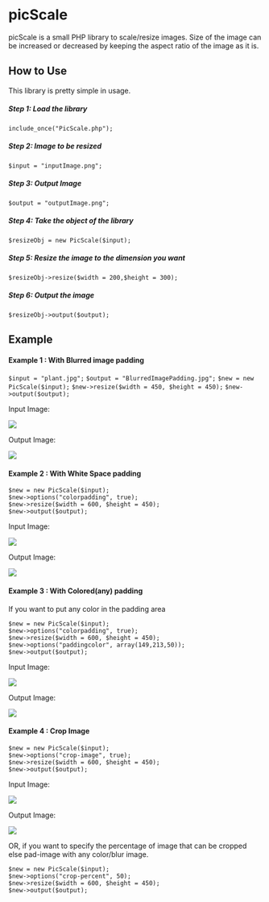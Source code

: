 # picScale
picScale is a small PHP library to scale/resize images. Size of the image can be increased or decreased by keeping the aspect ratio of the image as it is.

## How to Use
This library is pretty simple in usage.

##### Step 1: Load the library  
`include_once("PicScale.php");`

##### Step 2: Image to be resized  
`$input = "inputImage.png";`

##### Step 3: Output Image  
`$output = "outputImage.png";`

##### Step 4: Take the object of the library  
`$resizeObj = new PicScale($input);`

##### Step 5: Resize the image to the dimension you want  
`$resizeObj->resize($width = 200,$height = 300);`

##### Step 6: Output the image  
`$resizeObj->output($output);`

## Example 

#### Example 1 : With Blurred image padding

`$input = "plant.jpg";`
`$output = "BlurredImagePadding.jpg";`
`$new = new PicScale($input);`
`$new->resize($width = 450, $height = 450);`
`$new->output($output);`

Input Image:  

![](https://preview.ibb.co/ktGPdy/plant.jpg)

Output Image:  

![](https://image.ibb.co/bMrUBJ/Blurred_Image_Padding.jpg)


#### Example 2 : With White Space padding
`$new = new PicScale($input);`  
`$new->options("colorpadding", true);`  
`$new->resize($width = 600, $height = 450);`  
`$new->output($output);`  

Input Image:  

![](https://s21.postimg.org/j3khle79z/nature.jpg)

Output Image:

![](https://s22.postimg.org/axq7whz8h/nature1.jpg)

#### Example 3 : With Colored(any) padding 

If you want to put any color in the padding area

`$new = new PicScale($input);`  
`$new->options("colorpadding", true);`  
`$new->resize($width = 600, $height = 450);`  
`$new->options("paddingcolor", array(149,213,50));`  
`$new->output($output);`  

Input Image:  

![](https://s21.postimg.org/j3khle79z/nature.jpg)

Output Image:  

![](https://s21.postimg.org/js4ve41ef/nature1.jpg)


#### Example 4 : Crop Image

`$new = new PicScale($input);`  
`$new->options("crop-image", true);`  
`$new->resize($width = 600, $height = 450);`  
`$new->output($output);`

Input Image:  

![](https://s21.postimg.org/j3khle79z/nature.jpg)

Output Image:  

![](https://s16.postimg.org/xv2f88f5x/nature1.jpg)

OR, if you want to specify the percentage of image that can be cropped else pad-image with any color/blur image.

`$new = new PicScale($input);`  
`$new->options("crop-percent", 50);`  
`$new->resize($width = 600, $height = 450);`  
`$new->output($output);`
